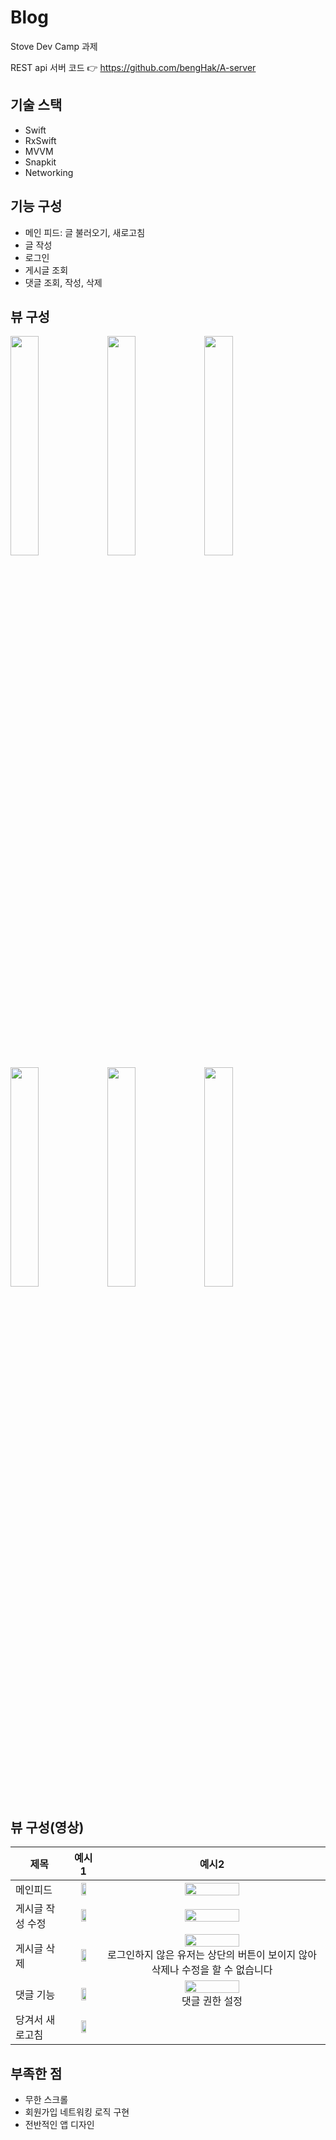 # Blog
Stove Dev Camp 과제

REST api 서버 코드 👉 https://github.com/bengHak/A-server

## 기술 스택

- Swift
- RxSwift
- MVVM
- Snapkit
- Networking

## 기능 구성
- 메인 피드: 글 불러오기, 새로고침
- 글 작성
- 로그인
- 게시글 조회
- 댓글 조회, 작성, 삭제

## 뷰 구성

<span>
<img src="https://user-images.githubusercontent.com/41236155/140435436-9c27ebcd-a238-4b31-abe3-ecd2bbb982f6.png" width="30%" />
<img src="https://user-images.githubusercontent.com/41236155/140435443-dc3277cd-bc7c-4583-9177-4f0483e5837f.png" width="30%" />
<img src="https://user-images.githubusercontent.com/41236155/140435480-5a00388f-b523-4b04-825e-b54a9f1193df.png" width="30%" />
<img src="https://user-images.githubusercontent.com/41236155/140435503-5f39d351-422a-4eed-aa02-ae7a196ff67e.png" width="30%" />
<img src="https://user-images.githubusercontent.com/41236155/140435534-b2e22599-981c-43c8-bafb-e598697e2ece.png" width="30%" />
<img src="https://user-images.githubusercontent.com/41236155/140435566-c5bf9401-09c4-4e79-b089-e7ab7477fb85.png" width="30%" />
</span>

## 뷰 구성(영상)


|제목|예시1|예시2|
|-----|:---:|:---:|
|메인피드|<img src="https://user-images.githubusercontent.com/41236155/140433105-c36d8fa1-302f-4815-907a-57ada67a7c35.gif" width="50%"/>|<img src="https://user-images.githubusercontent.com/41236155/140433268-e4f9c63d-aed2-49de-992c-3944b4ec45a4.gif" width="50%"/>|
|게시글 작성 수정|<img src="https://user-images.githubusercontent.com/41236155/140433797-37f676a4-d6fd-44ba-ae4a-cd011db5681c.gif" width="50%"/>|<img src="https://user-images.githubusercontent.com/41236155/140433914-e49bdd0a-682c-43ef-bfd1-90680e921269.gif" width="50%"/>|
|게시글 삭제|<img src="https://user-images.githubusercontent.com/41236155/140434191-ad0cef5a-21d6-47b4-962a-6e28582ef27c.gif" width="50%"/>| <img src="https://user-images.githubusercontent.com/41236155/140434417-11a3101c-50d1-4443-a510-4c06e1ffeff5.gif" width="50%"/><br/>로그인하지 않은 유저는 상단의 버튼이 보이지 않아 삭제나 수정을 할 수 없습니다|
|댓글 기능|<img src="https://user-images.githubusercontent.com/41236155/140434666-b23b1c35-b277-4af0-acf0-6daebdebd721.gif" width="50%"/>|<img src="https://user-images.githubusercontent.com/41236155/140434802-32691e49-3315-42eb-96bf-6c1896f3157c.gif" width="50%"/><br/>댓글 권한 설정|
|당겨서 새로고침|<img src="https://user-images.githubusercontent.com/41236155/140435038-d2e858ea-7505-4364-a92c-ba5af56ad94d.gif" width="50%"/>||

## 부족한 점
- 무한 스크롤
- 회원가입 네트워킹 로직 구현
- 전반적인 앱 디자인
